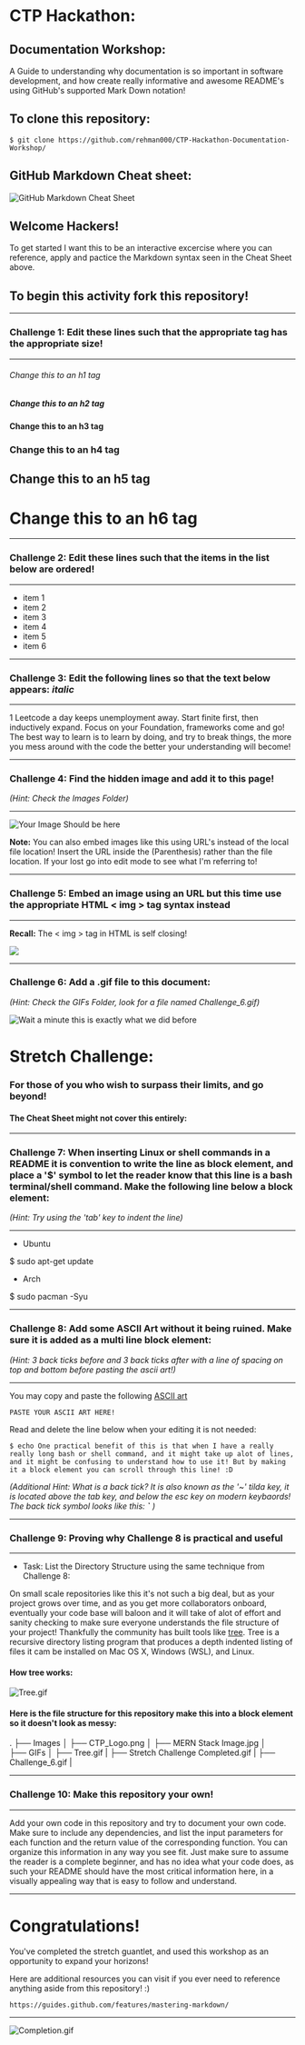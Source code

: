 # CTP Hackathon: 

## Documentation Workshop:

A Guide to understanding why documentation is so important in software development, and how create really informative and awesome README's using GitHub's supported Mark Down notation!

## To clone this repository: 

    $ git clone https://github.com/rehman000/CTP-Hackathon-Documentation-Workshop/

## GitHub Markdown Cheat sheet: 

![GitHub Markdown Cheat Sheet](/Images/Cheat_Sheet.png)

## Welcome Hackers! 
To get started I want this to be an interactive excercise where you can reference, apply and pactice the Markdown syntax seen in the Cheat Sheet above.

## To begin this activity fork this repository!

<hr>

### Challenge 1: Edit these lines such that the appropriate tag has the appropriate size! 

<hr>

###### Change this to an h1 tag
##### Change this to an h2 tag
#### Change this to an h3 tag
### Change this to an h4 tag
## Change this to an h5 tag
# Change this to an h6 tag

<hr>

### Challenge 2: Edit these lines such that the items in the list below are ordered! 

<hr>

- item 1
- item 2
- item 3
- item 4
- item 5
- item 6

<hr>

### Challenge 3: Edit the following lines so that the text below appears: *italic*

<hr>

1 Leetcode a day keeps unemployment away. Start finite first, then inductively expand. Focus on your Foundation, frameworks come and go! The best way to learn is to learn by doing, and try to break things, the more you mess around with the code the better your understanding will become! 

<hr>

### Challenge 4: Find the hidden image and add it to this page! 
*(Hint: Check the Images Folder)*

<hr>

![Your Image Should be here](/Images/Insert_the_CTP_Logo.png)

**Note:** You can also embed images like this using URL's instead of the local file location! 
Insert the URL inside the (Parenthesis) rather than the file location. 
If your lost go into edit mode to see what I'm referring to!

<hr>

### Challenge 5: Embed an image using an URL but this time use the appropriate HTML < img > tag syntax instead

<hr>

**Recall:** The < img > tag in HTML is self closing! 

<img src="wow HTML syntax works too? It's a markdown language as well!" style="You can set your desired dimensions here!" />

<hr>

### Challenge 6: Add a .gif file to this document: 
*(Hint: Check the GIFs Folder, look for a file named Challenge_6.gif)* 

![ Wait a minute this is exactly what we did before](/GIFs/The_Fun_Begins_Now.gif)

# Stretch Challenge: 
### For those of you who wish to surpass their limits, and go beyond!  
#### The Cheat Sheet might not cover this entirely:

<hr>

### Challenge 7: When inserting Linux or shell commands in a README it is convention to write the line as block element, and place a '$' symbol to let the reader know that this line is a bash terminal/shell command. Make the following line below a block element: 

*(Hint: Try using the 'tab' key to indent the line)*

<hr>

- Ubuntu 

$ sudo apt-get update

- Arch 

$ sudo pacman -Syu

<hr>

### Challenge 8: Add some ASCII Art without it being ruined. Make sure it is added as a multi line block element:
*(Hint: 3 back ticks before and 3 back ticks after with a line of spacing on top and bottom before pasting the ascii art!)*

<hr>

You may copy and paste the following <a href="https://www.twitchquotes.com/copypastas/3100">ASCII art</a>

```
PASTE YOUR ASCII ART HERE! 
```

Read and delete the line below when your editing it is not needed: 
```
$ echo One practical benefit of this is that when I have a really really long bash or shell command, and it might take up alot of lines, and it might be confusing to understand how to use it! But by making it a block element you can scroll through this line! :D 
```

*(Additional Hint: What is a back tick? It is also known as the '~' tilda key, 
it is located above the tab key, and below the esc key on modern keybaords! 
The back tick symbol looks like this: **`** )*

<hr>

### Challenge 9: Proving why Challenge 8 is practical and useful 

<hr>

- Task: List the Directory Structure using the same technique from Challenge 8: 

On small scale repositories like this it's not such a big deal, but as your project grows over time, and as you get more collaborators onboard,
eventually your code base will baloon and it will take of alot of effort and sanity checking to make sure everyone understands the file structure of your project! 
Thankfully the community has built tools like <a href="http://manpages.ubuntu.com/manpages/trusty/man1/tree.1.html">tree</a>. Tree is a recursive directory listing program that produces a depth indented listing of files it cam be installed on Mac OS X, Windows (WSL), and Linux.

#### How tree works: 

![Tree.gif](/GIFs/Tree.gif)


#### Here is the file structure for this repository make this into a block element so it doesn't look as messy: 
.
├── Images
│   ├── CTP_Logo.png
│   ├── MERN Stack Image.jpg
│   
├── GIFs
│   ├── Tree.gif
|   ├── Stretch Challenge Completed.gif
|   ├── Challenge_6.gif
|   


<hr>

### Challenge 10: Make this repository your own! 

<hr>

Add your own code in this repository and try to document your own code. Make sure to include any dependencies, and list the input parameters for each function and the return value of the corresponding function. You can organize this information in any way you see fit. Just make sure to assume the reader is a complete beginner, and has no idea what your code does, as such your README should have the most critical information here, in a visually appealing way that is easy to follow and understand. 


<hr>

# Congratulations! 

You've completed the stretch guantlet, and used this workshop as an opportunity to expand your horizons! 

Here are additional resources you can visit if you ever need to reference anything aside from this repository!  :)

    https://guides.github.com/features/mastering-markdown/

<hr>


![Completion.gif](/GIFs/Completion.gif)

